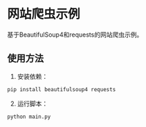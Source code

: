 # 网站爬虫示例

基于BeautifulSoup4和requests的网站爬虫示例。

## 使用方法

1. 安装依赖：

```bash
pip install beautifulsoup4 requests
```

2. 运行脚本：

```bash
python main.py
```



